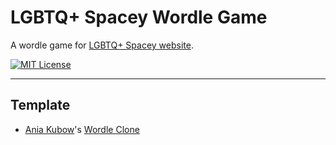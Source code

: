 # LGBTQ+ Spacey Wordle Game

A wordle game for [LGBTQ+ Spacey website](https://lgbtqspacey.com/).

[![MIT License](https://img.shields.io/github/license/ashtrindade/wordle-spacey)](https://github.com/ashtrindade/wordle-spacey/blob/main/LICENSE.md)

---
## Template

- [Ania Kubow](https://github.com/kubowania)'s [Wordle Clone](https://github.com/kubowania/wordle-javascript)
